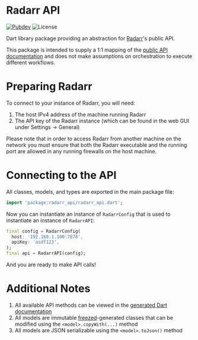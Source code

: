 # Radarr API

[![Pubdev][shield-pubdev]][link-pubdev]
![License][shield-license]

Dart library package providing an abstraction for [Radarr][link-website]'s public API.

This package is intended to supply a 1:1 mapping of the [public API documentation][link-swagger] and does not make assumptions on orchestration to execute different workflows.

# Preparing Radarr

To connect to your instance of Radarr, you will need:

1. The host IPv4 address of the machine running Radarr
2. The API key of the Radarr instance (which can be found in the web GUI under Settings → General)

Please note that in order to access Radarr from another machine on the network you must ensure that both the Radarr executable and the running port are allowed in any running firewalls on the host machine.

# Connecting to the API

All classes, models, and types are exported in the main package file:

```dart
import 'package:radarr_api/radarr_api.dart';
```

Now you can instantiate an instance of `RadarrConfig` that is used to instantiate an instance of `RadarrAPI`:

```dart
final config = RadarrConfig(
  host: '192.168.1.100:7878',
  apiKey: 'asdf123',
);
final api = RadarrAPI(config);
```

And you are ready to make API calls!

# Additional Notes

1. All available API methods can be viewed in the [generated Dart documentation][link-docs]
2. All models are immutable [freezed][link-freezed]-generated classes that can be modified using the `<model>.copyWith(...)` method
3. All models are JSON serializable using the `<model>.toJson()` method

[link-docs]: https://pub.dev/documentation/radarr_api/latest/api/RadarrAPI-class.html
[link-freezed]: https://pub.dev/packages/freezed
[link-pubdev]: https://pub.dev/packages/radarr_api
[link-swagger]: https://radarr.video/docs/api
[link-website]: https://radarr.video
[shield-license]: https://img.shields.io/github/license/RoninComputer/package-radarr-api?style=for-the-badge
[shield-pubdev]: https://img.shields.io/pub/v/radarr_api.svg?style=for-the-badge
